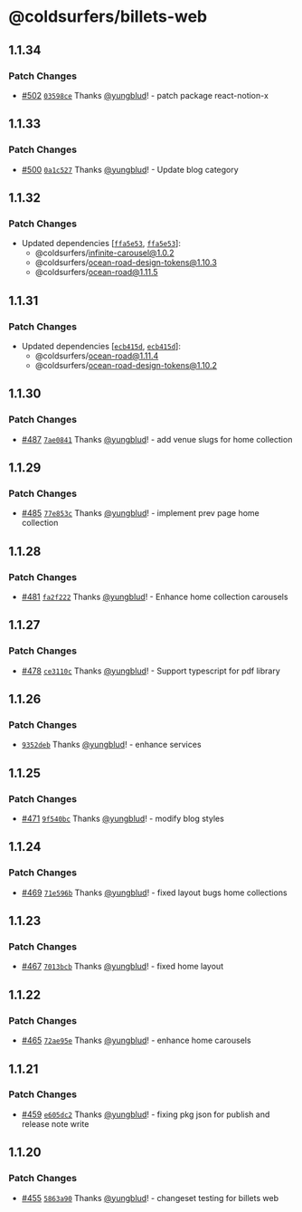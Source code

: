 # @coldsurfers/billets-web

## 1.1.34

### Patch Changes

- [#502](https://github.com/coldsurfers/surfers-root/pull/502) [`03598ce`](https://github.com/coldsurfers/surfers-root/commit/03598ce3dc79b6826a9adc5ff7c73ce56f36a817) Thanks [@yungblud](https://github.com/yungblud)! - patch package react-notion-x

## 1.1.33

### Patch Changes

- [#500](https://github.com/coldsurfers/surfers-root/pull/500) [`0a1c527`](https://github.com/coldsurfers/surfers-root/commit/0a1c527274ff018f890f5bc44e40434a0a755013) Thanks [@yungblud](https://github.com/yungblud)! - Update blog category

## 1.1.32

### Patch Changes

- Updated dependencies [[`ffa5e53`](https://github.com/coldsurfers/surfers-root/commit/ffa5e536820d303eaa2103b68f6ddc6f088c5885), [`ffa5e53`](https://github.com/coldsurfers/surfers-root/commit/ffa5e536820d303eaa2103b68f6ddc6f088c5885)]:
  - @coldsurfers/infinite-carousel@1.0.2
  - @coldsurfers/ocean-road-design-tokens@1.10.3
  - @coldsurfers/ocean-road@1.11.5

## 1.1.31

### Patch Changes

- Updated dependencies [[`ecb415d`](https://github.com/coldsurfers/surfers-root/commit/ecb415da7ed8ee8844ee7df7f287593df24e6e53), [`ecb415d`](https://github.com/coldsurfers/surfers-root/commit/ecb415da7ed8ee8844ee7df7f287593df24e6e53)]:
  - @coldsurfers/ocean-road@1.11.4
  - @coldsurfers/ocean-road-design-tokens@1.10.2

## 1.1.30

### Patch Changes

- [#487](https://github.com/coldsurfers/surfers-root/pull/487) [`7ae0841`](https://github.com/coldsurfers/surfers-root/commit/7ae0841e395feac026a84c87f4689280b560876a) Thanks [@yungblud](https://github.com/yungblud)! - add venue slugs for home collection

## 1.1.29

### Patch Changes

- [#485](https://github.com/coldsurfers/surfers-root/pull/485) [`77e853c`](https://github.com/coldsurfers/surfers-root/commit/77e853c17a7663c8735585a122baa6be8849e720) Thanks [@yungblud](https://github.com/yungblud)! - implement prev page home collection

## 1.1.28

### Patch Changes

- [#481](https://github.com/coldsurfers/surfers-root/pull/481) [`fa2f222`](https://github.com/coldsurfers/surfers-root/commit/fa2f222640f73d6cdfe8e48153c8b687fb078031) Thanks [@yungblud](https://github.com/yungblud)! - Enhance home collection carousels

## 1.1.27

### Patch Changes

- [#478](https://github.com/coldsurfers/surfers-root/pull/478) [`ce3110c`](https://github.com/coldsurfers/surfers-root/commit/ce3110ca2769a748deae8be3b67f5dcd430b67b6) Thanks [@yungblud](https://github.com/yungblud)! - Support typescript for pdf library

## 1.1.26

### Patch Changes

- [`9352deb`](https://github.com/coldsurfers/surfers-root/commit/9352debd866db52a71a77bf96b713b2a4be0f476) Thanks [@yungblud](https://github.com/yungblud)! - enhance services

## 1.1.25

### Patch Changes

- [#471](https://github.com/coldsurfers/surfers-root/pull/471) [`9f540bc`](https://github.com/coldsurfers/surfers-root/commit/9f540bc450434bfbe7a9e45384985003e6009b4d) Thanks [@yungblud](https://github.com/yungblud)! - modify blog styles

## 1.1.24

### Patch Changes

- [#469](https://github.com/coldsurfers/surfers-root/pull/469) [`71e596b`](https://github.com/coldsurfers/surfers-root/commit/71e596b7cffb47e7a1ddf0ce5a46c3378c7b8a05) Thanks [@yungblud](https://github.com/yungblud)! - fixed layout bugs home collections

## 1.1.23

### Patch Changes

- [#467](https://github.com/coldsurfers/surfers-root/pull/467) [`7013bcb`](https://github.com/coldsurfers/surfers-root/commit/7013bcb38f652891865e7ce106c2bd12f54f06ca) Thanks [@yungblud](https://github.com/yungblud)! - fixed home layout

## 1.1.22

### Patch Changes

- [#465](https://github.com/coldsurfers/surfers-root/pull/465) [`72ae95e`](https://github.com/coldsurfers/surfers-root/commit/72ae95eb15a0664c6bd4d778def10a8e20bc2e85) Thanks [@yungblud](https://github.com/yungblud)! - enhance home carousels

## 1.1.21

### Patch Changes

- [#459](https://github.com/coldsurfers/surfers-root/pull/459) [`e605dc2`](https://github.com/coldsurfers/surfers-root/commit/e605dc2c774631a9eee45df985dbedb67ca75eb8) Thanks [@yungblud](https://github.com/yungblud)! - fixing pkg json for publish and release note write

## 1.1.20

### Patch Changes

- [#455](https://github.com/coldsurfers/surfers-root/pull/455) [`5863a90`](https://github.com/coldsurfers/surfers-root/commit/5863a90753299b571973f6c39c32a8675b908f28) Thanks [@yungblud](https://github.com/yungblud)! - changeset testing for billets web
